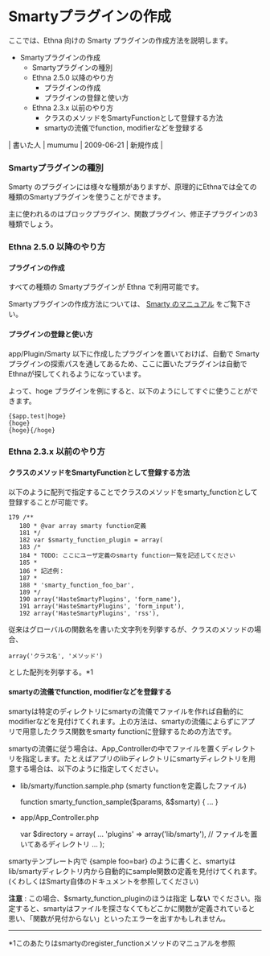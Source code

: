 # Smartyプラグインの作成
ここでは、Ethna 向けの Smarty プラグインの作成方法を説明します。

- Smartyプラグインの作成 
  - Smartyプラグインの種別 
  - Ethna 2.5.0 以降のやり方 
    - プラグインの作成 
    - プラグインの登録と使い方 
  - Ethna 2.3.x 以前のやり方 
    - クラスのメソッドをSmartyFunctionとして登録する方法 
    - smartyの流儀でfunction, modifierなどを登録する 

| 書いた人 | mumumu | 2009-06-21 | 新規作成 |

### Smartyプラグインの種別

Smarty のプラグインには様々な種類がありますが、原理的にEthnaでは全ての種類のSmartyプラグインを使うことができます。

主に使われるのはブロックプラグイン、関数プラグイン、修正子プラグインの3種類でしょう。

### Ethna 2.5.0 以降のやり方

#### プラグインの作成

すべての種類の Smartyプラグインが Ethna で利用可能です。

Smartyプラグインの作成方法については、 [Smarty のマニュアル](http://www.smarty.net/manual/ja/plugins.php) をご覧下さい。

#### プラグインの登録と使い方

app/Plugin/Smarty 以下に作成したプラグインを置いておけば、自動で Smartyプラグインの探索パスを通してあるため、ここに置いたプラグインは自動でEthnaが探してくれるようになっています。

よって、hoge プラグインを例にすると、以下のようにしてすぐに使うことができます。

    {$app.test|hoge}
    {hoge}
    {hoge}{/hoge}

### Ethna 2.3.x 以前のやり方

#### クラスのメソッドをSmartyFunctionとして登録する方法

以下のように配列で指定することでクラスのメソッドをsmarty\_functionとして登録することが可能です。

    179 /**
       180 * @var array smarty function定義
       181 */
       182 var $smarty_function_plugin = array(
       183 /*
       184 * TODO: ここにユーザ定義のsmarty function一覧を記述してください
       185 *
       186 * 記述例：
       187 *
       188 * 'smarty_function_foo_bar',
       189 */
       190 array('HasteSmartyPlugins', 'form_name'),
       191 array('HasteSmartyPlugins', 'form_input'),
       192 array('HasteSmartyPlugins', 'rss'),

従来はグローバルの関数名を書いた文字列を列挙するが、クラスのメソッドの場合、

    array('クラス名', 'メソッド')

とした配列を列挙する。\*1

#### smartyの流儀でfunction, modifierなどを登録する

smartyは特定のディレクトリにsmartyの流儀でファイルを作れば自動的にmodifierなどを見付けてくれます。上の方法は、smartyの流儀によらずにアプリで用意したクラス関数をsmarty functionに登録するための方法です。

smartyの流儀に従う場合は、App\_Controllerの中でファイルを置くディレクトリを指定します。たとえばアプリのlibディレクトリにsmartyディレクトリを用意する場合は、以下のように指定してください。

- lib/smarty/function.sample.php (smarty functionを定義したファイル)

    function smarty_function_sample($params, &$smarty)
    {
        ...
    }

- app/App\_Controller.php

    var $directory = array(
        ...
        'plugins' => array('lib/smarty'), // ファイルを置いてあるディレクトリ
        ...
    );

smartyテンプレート内で {sample foo=bar} のように書くと、smartyはlib/smartyディレクトリ内から自動的にsample関数の定義を見付けてくれます。(くわしくはSmarty自体のドキュメントを参照してください)

**注意** : この場合、$smarty\_function\_pluginのほうは指定 **しない** でください。指定すると、smartyはファイルを探さなくてもどこかに関数が定義されていると思い、「関数が見付からない」といったエラーを出すかもしれません。


* * *
\*1このあたりはsmartyのregister\_functionメソッドのマニュアルを参照  

